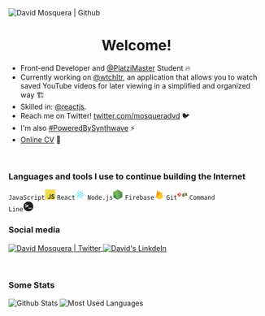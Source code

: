 <img src="https://i.imgur.com/pF0l2Pq.gif" alt="David Mosquera | Github" style="margin: 0 auto;" title="David Mosquera | Github" />  


<h1 align='center'>Welcome!</h1>

- Front-end Developer and [@PlatziMaster](https://github.com/PlatziMaster) Student 🔥
- Currently working on [@wtchltr](https://watch-later-feed.vercel.app/), an application that allows you to watch saved YouTube videos for later viewing in a simplified and organized way 🏗️
- Skilled in: [@reactjs](https://github.com/reactjs).
- Reach me on Twitter! [twitter.com/mosqueradvd](https://twitter.com/mosqueradvd) 🐦
- I'm also [#PoweredBySynthwave](https://www.youtube.com/watch?v=xdQBN3jhjb8&t=3203s) ⚡
- [Online CV](https://ceev.io/@mosqueradvd) 📖

<br />

### Languages and tools I use to continue building the Internet

<code>JavaScript<img height="20" src="https://raw.githubusercontent.com/github/explore/80688e429a7d4ef2fca1e82350fe8e3517d3494d/topics/javascript/javascript.png"></code>
<code>React<img height="20" src="https://raw.githubusercontent.com/github/explore/80688e429a7d4ef2fca1e82350fe8e3517d3494d/topics/react/react.png"></code>
<code>Node.js<img height="20" src="https://raw.githubusercontent.com/github/explore/80688e429a7d4ef2fca1e82350fe8e3517d3494d/topics/nodejs/nodejs.png"></code>
<code>Firebase<img height="20" src="https://raw.githubusercontent.com/github/explore/80688e429a7d4ef2fca1e82350fe8e3517d3494d/topics/firebase/firebase.png"></code>
<code>Git<img height="20" src="https://raw.githubusercontent.com/github/explore/80688e429a7d4ef2fca1e82350fe8e3517d3494d/topics/git/git.png"></code>
<code>Command Line<img height="20" src="https://raw.githubusercontent.com/github/explore/80688e429a7d4ef2fca1e82350fe8e3517d3494d/topics/terminal/terminal.png"></code>

### Social media

<p align='left'>
  <a href="https://twitter.com/mosqueradvd">
    <img align="center" alt="David Mosquera | Twitter" width="22px" src="https://cdn.jsdelivr.net/npm/simple-icons@v3/icons/twitter.svg" />
  </a>
  <a href="https://www.linkedin.com/in/mosqueradavid/">
    <img align="center" alt="David's LinkdeIn" width="22px" src="https://cdn.jsdelivr.net/npm/simple-icons@v3/icons/linkedin.svg" />
  </a>
</p>


<br />

### Some Stats

![Github Stats](https://github-readme-stats.vercel.app/api?username=mosqueradvd&theme=radical)
![Most Used Languages](https://github-readme-stats.vercel.app/api/top-langs/?username=mosqueradvd&theme=radical)

